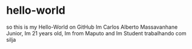 # hello-world
 so this is my Hello-World on GitHub
Im Carlos Alberto Massavanhane Junior, Im 21 years old, Im from Maputo and Im Student
trabalhando com silja
